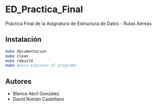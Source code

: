 # ED_Practica_Final
Práctica Final de la Asignatura de Estructura de Datos - Rutas Aéreas

## Instalación
```bash
make documentacion
make clean
make rebuild
make #para ejecutar el programa
```

## Autores
- Blanca Abril González
- David Román Castellano

